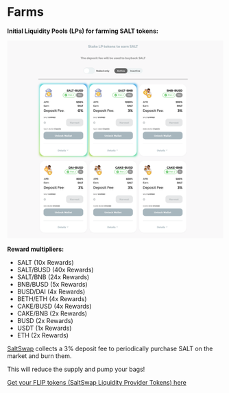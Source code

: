 # Farms

**Initial Liquidity Pools \(LPs\) for farming SALT tokens:**

![SALT Farms](../.gitbook/assets/farms.png)

**Reward multipliers:**

- SALT (10x Rewards)
- SALT/BUSD (40x Rewards)
- SALT/BNB (24x Rewards)
- BNB/BUSD (5x Rewards)
- BUSD/DAI (4x Rewards)
- BETH/ETH (4x Rewards)
- CAKE/BUSD (4x Rewards)
- CAKE/BNB (2x Rewards)
- BUSD (2x Rewards)
- USDT (1x Rewards)
- ETH (2x Rewards)

[SaltSwap](https://salt-frontend-farms.netlify.app) collects a 3% deposit fee to periodically purchase SALT on the market and burn them.

This will reduce the supply and pump your bags!

[Get your FLIP tokens \(SaltSwap Liquidity Provider Tokens\) here](https://salt-frontend-amm.netlify.app/#/swap)
